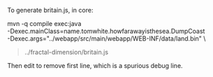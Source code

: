 To generate britain.js, in core:

mvn -q compile exec:java \
  -Dexec.mainClass=name.tomwhite.howfarawayisthesea.DumpCoast \
  -Dexec.args="../webapp/src/main/webapp/WEB-INF/data/land.bin" \
  > ../fractal-dimension/britain.js
  
Then edit to remove first line, which is a spurious debug line.